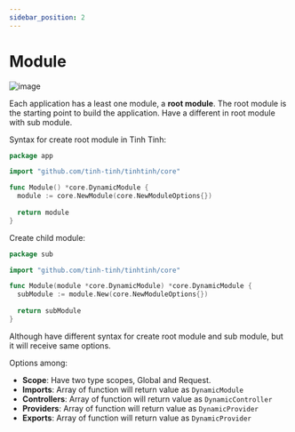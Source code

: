 ```yaml
---
sidebar_position: 2
---
```


# Module

![image](./img/module.avif)

Each application has a least one module, a **root module**. The root module is the starting point to build the application. Have a different in root module with sub module.

Syntax for create root module in Tinh Tinh:

```go
package app

import "github.com/tinh-tinh/tinhtinh/core"

func Module() *core.DynamicModule {
  module := core.NewModule(core.NewModuleOptions{})
  
  return module
}
```

Create child module:

```go
package sub

import "github.com/tinh-tinh/tinhtinh/core"

func Module(module *core.DynamicModule) *core.DynamicModule {
  subModule := module.New(core.NewModuleOptions{})
  
  return subModule 
}
```

Although have different syntax for create root module and sub module, but it will receive same options.

Options among:
- **Scope**: Have two type scopes, Global and Request.
- **Imports**: Array of function will return value as `DynamicModule`
- **Controllers**: Array of function will return value as `DynamicController`
- **Providers**: Array of function will return value as `DynamicProvider`
- **Exports**: Array of function will return value as `DynamicProvider`